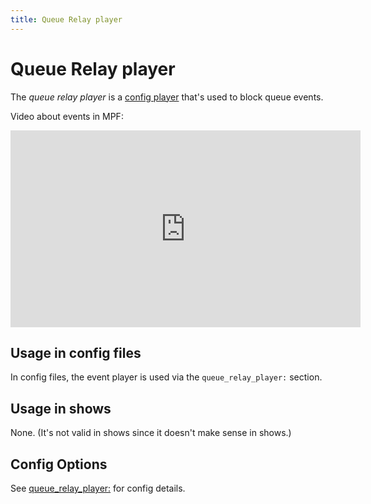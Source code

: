 ```yaml
---
title: Queue Relay player
---
```


# Queue Relay player


The *queue relay player* is a
[config player](index.md)
that's used to block queue events.

Video about events in MPF:

<div class="video-wrapper">
<iframe width="560" height="315" src="https://www.youtube.com/embed/G3UbVP8gFU0" title="YouTube video player" frameborder="0" allow="accelerometer; autoplay; clipboard-write; encrypted-media; gyroscope; picture-in-picture" allowfullscreen></iframe>
</div>

## Usage in config files

In config files, the event player is used via the `queue_relay_player:`
section.

## Usage in shows

None. (It's not valid in shows since it doesn't make sense in shows.)

## Config Options

See [queue_relay_player:](../config/queue_relay_player.md) for
config details.
